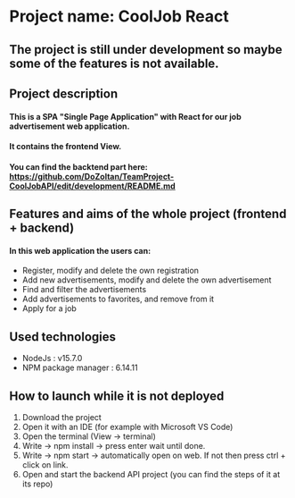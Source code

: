 # Project name: CoolJob React

## The project is still under development so maybe some of the features is not available.

## Project description
#### This is a SPA "Single Page Application" with React for our job advertisement web application.
#### It contains the frontend View.
#### You can find the backtend part here: https://github.com/DoZoltan/TeamProject-CoolJobAPI/edit/development/README.md

## Features and aims of the whole project (frontend + backend)
#### In this web application the users can:
- Register, modify and delete the own registration
- Add new advertisements, modify and delete the own advertisement
- Find and filter the advertisements
- Add advertisements to favorites, and remove from it
- Apply for a job

## Used technologies
- NodeJs : v15.7.0
- NPM package manager : 6.14.11

## How to launch while it is not deployed
1. Download the project
2. Open it with an IDE (for example with Microsoft VS Code)
3. Open the terminal (View -> terminal)
4. Write -> npm install -> press enter wait until done.
5. Write -> npm start -> automatically open on web. If not then press ctrl + click on link. 
6. Open and start the backend API project (you can find the steps of it at its repo)
